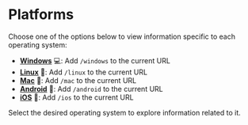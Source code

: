 # Platforms

Choose one of the options below to view information specific to each operating system:

- [**Windows**](./windows) 💻: Add `/windows` to the current URL
- [**Linux**](./linux) 🐧: Add `/linux` to the current URL
- [**Mac**](./mac) 🍏: Add `/mac` to the current URL
- [**Android**](./android) 📱: Add `/android` to the current URL
- [**iOS**](./ios) 📱: Add `/ios` to the current URL

Select the desired operating system to explore information related to it.

